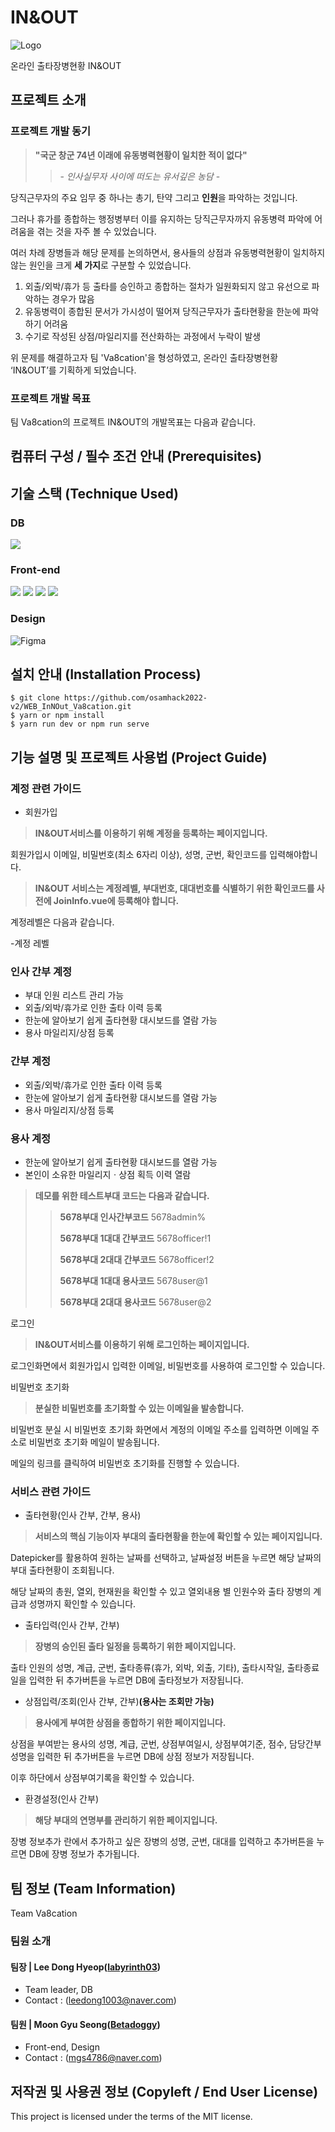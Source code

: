# IN&OUT
![Logo](https://user-images.githubusercontent.com/55483479/192314612-2734729e-9ff9-4002-927f-2aeb55418a77.png)

온라인 출타장병현황 IN&OUT

## 프로젝트 소개
### 프로젝트 개발 동기
> **"국군 창군 74년 이래에 유동병력현황이 일치한 적이 없다"**
>> \- *인사실무자 사이에 떠도는 유서깊은 농담* \-

당직근무자의 주요 임무 중 하나는 총기, 탄약 그리고 **인원**을 파악하는 것입니다.

그러나 휴가를 종합하는 행정병부터 이를 유지하는 당직근무자까지 유동병력 파악에 어려움을 겪는 것을 자주 볼 수 있었습니다. 

여러 차례 장병들과 해당 문제를 논의하면서, 용사들의 상점과 유동병력현황이 일치하지 않는 원인을 크게 **세 가지**로 구분할 수 있었습니다.

1. 외출/외박/휴가 등 출타를 승인하고 종합하는 절차가 일원화되지 않고 유선으로 파악하는 경우가 많음
2. 유동병력이 종합된 문서가 가시성이 떨어져 당직근무자가 출타현황을 한눈에 파악하기 어려움
3. 수기로 작성된 상점/마일리지를 전산화하는 과정에서 누락이 발생

위 문제를 해결하고자 팀 'Va8cation'을 형성하였고,
온라인 출타장병현황 ‘IN&OUT’를 기획하게 되었습니다.

### 프로젝트 개발 목표
팀 Va8cation의 프로젝트 IN&OUT의 개발목표는 다음과 같습니다.


## 컴퓨터 구성 / 필수 조건 안내 (Prerequisites)


## 기술 스택 (Technique Used) 

### DB
<img src="https://img.shields.io/badge/firebase-FFFFFF?style=for-the-badge&logo=firebase&logoColor=orange"/>

### Front-end
<img src="https://img.shields.io/badge/html5-E34F26?style=for-the-badge&logo=html5&logoColor=white"> <img src="https://img.shields.io/badge/css-1572B6?style=for-the-badge&logo=css3&logoColor=white"> <img src="https://img.shields.io/badge/javascript-F7DF1E?style=for-the-badge&logo=javascript&logoColor=black"> <img src="https://img.shields.io/badge/vue.js-4FC08D?style=for-the-badge&logo=vue.js&logoColor=white">

### Design
![Figma](https://img.shields.io/badge/figma-%23F24E1E.svg?style=for-the-badge&logo=figma&logoColor=white)

## 설치 안내 (Installation Process)
```
$ git clone https://github.com/osamhack2022-v2/WEB_InNOut_Va8cation.git
$ yarn or npm install
$ yarn run dev or npm run serve
```

## 기능 설명 및 프로젝트 사용법 (Project Guide)

### 계정 관련 가이드

- 회원가입
> **IN&OUT서비스를 이용하기 위해 계정을 등록하는 페이지입니다.** 

 회원가입시 이메일, 비밀번호(최소 6자리 이상), 성명, 군번, 확인코드를 입력해야합니다.
 
> **IN&OUT 서비스는 계정레벨, 부대번호, 대대번호를 식별하기 위한 확인코드를 사전에 JoinInfo.vue에 등록해야 합니다.**

 계정레벨은 다음과 같습니다.
 
 -계정 레벨
### 인사 간부 계정
- 부대 인원 리스트 관리 가능
- 외출/외박/휴가로 인한 출타 이력 등록
- 한눈에 알아보기 쉽게 출타현황 대시보드를 열람 가능
- 용사 마일리지/상점 등록
### 간부 계정
- 외출/외박/휴가로 인한 출타 이력 등록
- 한눈에 알아보기 쉽게 출타현황 대시보드를 열람 가능
- 용사 마일리지/상점 등록
### 용사 계정
- 한눈에 알아보기 쉽게 출타현황 대시보드를 열람 가능
- 본인이 소유한 마일리지ㆍ상점 획득 이력 열람

> **데모를 위한 테스트부대 코드는 다음과 같습니다.**
>> **5678부대 인사간부코드** 5678admin%
>> 
>> **5678부대 1대대 간부코드** 5678officer!1
>> 
>> **5678부대 2대대 간부코드** 5678officer!2
>> 
>> **5678부대 1대대 용사코드** 5678user@1
>> 
>> **5678부대 2대대 용사코드** 5678user@2

로그인
> **IN&OUT서비스를 이용하기 위해 로그인하는 페이지입니다.**
 
 로그인화면에서 회원가입시 입력한 이메일, 비밀번호를 사용하여 로그인할 수 있습니다.

비밀번호 초기화
> **분실한 비밀번호를 초기화할 수 있는 이메일을 발송합니다.**

 비밀번호 분실 시 비밀번호 초기화 화면에서 계정의 이메일 주소를 입력하면 이메일 주소로 비밀번호 초기화 메일이 발송됩니다.
 
 메일의 링크를 클릭하여 비밀번호 초기화를 진행할 수 있습니다.

### 서비스 관련 가이드

- 출타현황(인사 간부, 간부, 용사)
> **서비스의 핵심 기능이자 부대의 출타현황을 한눈에 확인할 수 있는 페이지입니다.** 
>
 Datepicker를 활용하여 원하는 날짜를 선택하고, 날짜설정 버튼을 누르면 해당 날짜의 부대 출타현황이 조회됩니다.
 
 해당 날짜의 총원, 열외, 현재원을 확인할 수 있고 열외내용 별 인원수와 출타 장병의 계급과 성명까지 확인할 수 있습니다.

- 출타입력(인사 간부, 간부)
> **장병의 승인된 출타 일정을 등록하기 위한 페이지입니다.**

 출타 인원의 성명, 계급, 군번, 출타종류(휴가, 외박, 외출, 기타), 출타시작일, 출타종료일을 입력한 뒤 추가버튼을 누르면 DB에 출타정보가 저장됩니다.

- 상점입력/조회(인사 간부, 간부)**(용사는 조회만 가능)**
> **용사에게 부여한 상점을 종합하기 위한 페이지입니다.**
 
 상점을 부여받는 용사의 성명, 계급, 군번, 상점부여일시, 상점부여기준, 점수, 담당간부성명을 입력한 뒤 추가버튼을 누르면 DB에 상점 정보가 저장됩니다.
 
 이후 하단에서 상점부여기록을 확인할 수 있습니다.
 
- 환경설정(인사 간부)
> **해당 부대의 연명부를 관리하기 위한 페이지입니다.**
 
 장병 정보추가 란에서 추가하고 싶은 장병의 성명, 군번, 대대를 입력하고 추가버튼을 누르면 DB에 장병 정보가 추가됩니다.
 
## 팀 정보 (Team Information)
Team Va8cation
### 팀원 소개
#### 팀장 | Lee Dong Hyeop([labyrinth03](https://github.com/labyrinth03)) 
- Team leader, DB
- Contact : (leedong1003@naver.com)
#### 팀원 | Moon Gyu Seong([Betadoggy](https://github.com/Betadoggy))
- Front-end, Design
- Contact : (mgs4786@naver.com)

## 저작권 및 사용권 정보 (Copyleft / End User License)
This project is licensed under the terms of the MIT license.
